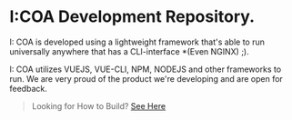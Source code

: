# I:COA Development Repository.

I: COA is developed using a lightweight framework that's able to run universally anywhere that has a CLI-interface *(Even NGINX) ;).

I: COA utilizes VUEJS, VUE-CLI, NPM, NODEJS and other frameworks to run. We are very proud of the product we're developing and are open for feedback.



> Looking for How to Build? [See Here](https://github.com/Indiana-Crossroads-Of-America/indiana-crossroads-of-america/wiki)
